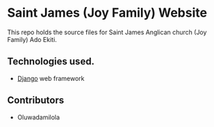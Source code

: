 # Saint James (Joy Family) Website
This repo holds the source files for Saint James
Anglican church (Joy Family) Ado Ekiti.

## Technologies used.
- [Django](https://www.djangoproject.com/) web framework

## Contributors
- Oluwadamilola
